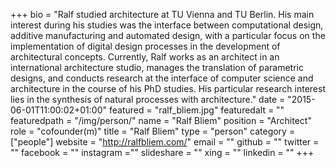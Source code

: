 +++
bio = "Ralf studied architecture at TU Vienna and TU Berlin. His main interest during his studies was the interface between computational design, additive manufacturing and automated design, with a particular focus on the implementation of digital design processes in the development of architectural concepts. Currently, Ralf works as an architect in an international architecture studio, manages the translation of parametric designs, and conducts research at the interface of computer science and architecture in the course of his PhD studies. His particular research interest lies in the synthesis of natural processes with architecture."
date = "2015-06-01T11:00:02+01:00"
featured = "ralf_bliem.jpg"
featuredalt = ""
featuredpath = "/img/person/"
name = "Ralf Bliem"
position = "Architect"
role = "cofounder(m)"
title = "Ralf Bliem"
type = "person"
category = ["people"]
website = "http://ralfbliem.com/"
email = ""
github = ""
twitter = ""
facebook = ""
instagram =""
slideshare = ""
xing = ""
linkedin = ""
+++
